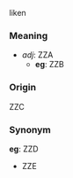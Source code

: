 liken
### Meaning
+ _adj_: ZZA
    + __eg__: ZZB

### Origin

ZZC

### Synonym

__eg__: ZZD

+ ZZE


